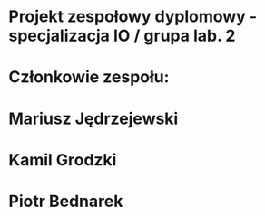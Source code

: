# Projekt zespołowy dyplomowy - specjalizacja IO / grupa lab. 2
# Członkowie zespołu:
#
# Mariusz Jędrzejewski
# Kamil Grodzki
# Piotr Bednarek
